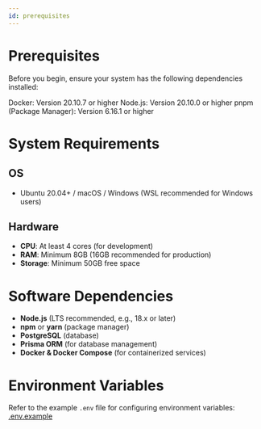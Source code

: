 ```yaml
---
id: prerequisites
---
```


# Prerequisites

Before you begin, ensure your system has the following dependencies installed:

Docker: Version 20.10.7 or higher
Node.js: Version 20.10.0 or higher
pnpm (Package Manager): Version 6.16.1 or higher

# System Requirements

## OS
- Ubuntu 20.04+ / macOS / Windows (WSL recommended for Windows users)

## Hardware
- **CPU**: At least 4 cores (for development)
- **RAM**: Minimum 8GB (16GB recommended for production)
- **Storage**: Minimum 50GB free space

# Software Dependencies

- **Node.js** (LTS recommended, e.g., 18.x or later)
- **npm** or **yarn** (package manager)
- **PostgreSQL** (database)
- **Prisma ORM** (for database management)
- **Docker & Docker Compose** (for containerized services)

# Environment Variables

Refer to the example `.env` file for configuring environment variables:  
[.env.example](https://github.com/rahataid/rahat-platform/blob/main/.env.example)
